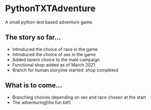 # PythonTXTAdventure
A small python text based adventure game.
## The story so far...
  - Introduced the choice of race in the game
  - Introduced the choice of sex in the game
  - Added tavern choice to the male campaign
  - Functional shop added as of March 2021
  - Branch for human storyline started: shop completed
## What is to come...
  - Branching choices depending on sex and race chosen at the start
  - The adventuring(the fun bit!)
